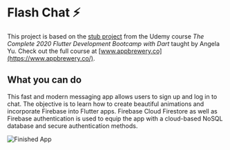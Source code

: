 # Flash Chat ⚡️

This project is based on the [stub project](https://github.com/londonappbrewery/flash-chat-flutter) from the Udemy course *The Complete 2020 Flutter Development Bootcamp with Dart* taught by Angela Yu. Check out the full course at [www.appbrewery.co](https://www.appbrewery.co/).

## What you can do

This fast and modern messaging app allows users to sign up and log in to chat.
The objective is to learn how to create beautiful animations and incorporate Firebase into Flutter apps.
Firebase Cloud Firestore as well as Firebase authentication is used to equip the app with a cloud-based NoSQL database and secure authentication methods.

![Finished App](https://github.com/londonappbrewery/Images/blob/master/flash_chat_flutter_demo.gif)